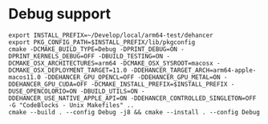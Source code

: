 # Debug support
    export INSTALL_PREFIX=~/Develop/local/arm64-test/dehancer
    export PKG_CONFIG_PATH=$INSTALL_PREFIX/lib/pkgconfig
    cmake -DCMAKE_BUILD_TYPE=Debug -DPRINT_DEBUG=ON -DPRINT_KERNELS_DEBUG=OFF -DBUILD_TESTING=ON -DCMAKE_OSX_ARCHITECTURES=arm64 -DCMAKE_OSX_SYSROOT=macosx -DCMAKE_OSX_DEPLOYMENT_TARGET=11.0 -DDEHANCER_TARGET_ARCH=arm64-apple-macos11.0 -DDEHANCER_GPU_OPENCL=OFF -DDEHANCER_GPU_METAL=ON -DDEHANCER_GPU_CUDA=OFF -DCMAKE_INSTALL_PREFIX=$INSTALL_PREFIX -DUSE_OPENCOLORIO=ON -DBUILD_UTILS=ON -DDEHANCER_USE_NATIVE_APPLE_API=ON -DDEHANCER_CONTROLLED_SINGLETON=OFF -G "CodeBlocks - Unix Makefiles" ..
    cmake --build . --config Debug -j8 && cmake --install . --config Debug